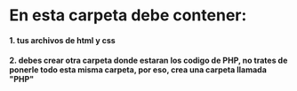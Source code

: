 <h1>En esta carpeta debe contener:</h3>
<h4>1. tus archivos de html y css</h4>
<h4>2. debes crear otra carpeta donde estaran los codigo de PHP, no trates de ponerle todo esta misma carpeta, por eso, crea una carpeta llamada "PHP" </h4>